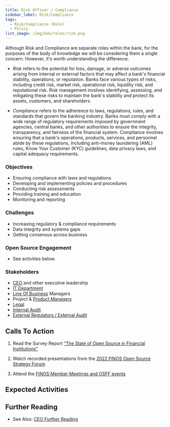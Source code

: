 ```yaml
---
title: Risk Officer / Compliance
sidebar_label: Risk/Compliance
tags: 
  - Risk/Compliance (Role)
  - Policy
list_image: /img/bok/roles/risk.png
---
```


<BoxOut title="Risk Officer / Compliance" image="/img/bok/roles/risk.png">

Although Risk and Compliance are separate roles within the bank, for the purposes of the body of knowledge we will be considering them a single concern.  However, it's worth understanding the difference:

- _Risk_ refers to the potential for loss, damage, or adverse outcomes arising from internal or external factors that may affect a bank's financial stability, operations, or reputation. Banks face various types of risks, including credit risk, market risk, operational risk, liquidity risk, and reputational risk. Risk management involves identifying, assessing, and mitigating these risks to maintain the bank's stability and protect its assets, customers, and shareholders. 

- _Compliance_ refers to the adherence to laws, regulations, rules, and standards that govern the banking industry. Banks must comply with a wide range of regulatory requirements imposed by government agencies, central banks, and other authorities to ensure the integrity, transparency, and fairness of the financial system. Compliance involves ensuring that a bank's operations, products, services, and personnel abide by these regulations, including anti-money laundering (AML) rules, Know Your Customer (KYC) guidelines, data privacy laws, and capital adequacy requirements.


### Objectives

 - Ensuring compliance with laws and regulations
 - Developing and implementing policies and procedures
 - Conducting risk assessments
 - Providing training and education
 - Monitoring and reporting

### Challenges

 - Increasing regulatory & compliance requirements 
 - Data integrity and systems gaps
 - Getting consensus across business

### Open Source Engagement

- See activities below.

### Stakeholders

 - [CEO](CEO) and other executive leadership
 - [IT Department](Developer)
 - [Line Of Business](Line-of-Business) Managers
 - Project & [Product Managers](Product-Manager)
 - [Legal](Legal)
 - [Internal Audit](Internal-Audit)
 - [External Regulators / External Audit](Regulators-External-Audit)
 
</BoxOut>

## Calls To Action

1. Read the Survey Report ["The State of Open Source in Financial Institutions"](https://www.finos.org/state-of-open-source-in-financial-services-2022)

2. Watch recorded presentations from the [2022 FINOS Open Source Strategy Forum](https://resources.finos.org/znglist/osff-new-york-2022/?c=cG9zdDo5OTA5MTk=)

3. Attend the [FINOS Member Meetings and OSFF events](https://www.finos.org/hosted-events)

## Expected Activities

<BokTagList tag="Risk-Compliance (Role)" filter="Activities" />

## Further Reading

- See Also: [CEO Further Reading](CEO#further-reading)